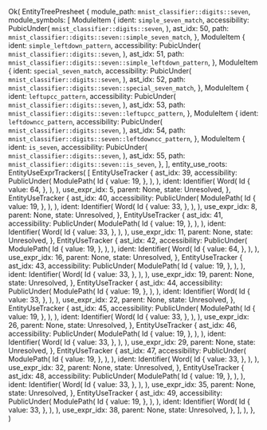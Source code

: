 Ok(
    EntityTreePresheet {
        module_path: `mnist_classifier::digits::seven`,
        module_symbols: [
            ModuleItem {
                ident: `simple_seven_match`,
                accessibility: PubicUnder(
                    `mnist_classifier::digits::seven`,
                ),
                ast_idx: 50,
                path: `mnist_classifier::digits::seven::simple_seven_match`,
            },
            ModuleItem {
                ident: `simple_leftdown_pattern`,
                accessibility: PubicUnder(
                    `mnist_classifier::digits::seven`,
                ),
                ast_idx: 51,
                path: `mnist_classifier::digits::seven::simple_leftdown_pattern`,
            },
            ModuleItem {
                ident: `special_seven_match`,
                accessibility: PubicUnder(
                    `mnist_classifier::digits::seven`,
                ),
                ast_idx: 52,
                path: `mnist_classifier::digits::seven::special_seven_match`,
            },
            ModuleItem {
                ident: `leftupcc_pattern`,
                accessibility: PubicUnder(
                    `mnist_classifier::digits::seven`,
                ),
                ast_idx: 53,
                path: `mnist_classifier::digits::seven::leftupcc_pattern`,
            },
            ModuleItem {
                ident: `leftdowncc_pattern`,
                accessibility: PubicUnder(
                    `mnist_classifier::digits::seven`,
                ),
                ast_idx: 54,
                path: `mnist_classifier::digits::seven::leftdowncc_pattern`,
            },
            ModuleItem {
                ident: `is_seven`,
                accessibility: PubicUnder(
                    `mnist_classifier::digits::seven`,
                ),
                ast_idx: 55,
                path: `mnist_classifier::digits::seven::is_seven`,
            },
        ],
        entity_use_roots: EntityUseExprTrackers(
            [
                EntityUseTracker {
                    ast_idx: 39,
                    accessibility: PublicUnder(
                        ModulePath(
                            Id {
                                value: 19,
                            },
                        ),
                    ),
                    ident: Identifier(
                        Word(
                            Id {
                                value: 64,
                            },
                        ),
                    ),
                    use_expr_idx: 5,
                    parent: None,
                    state: Unresolved,
                },
                EntityUseTracker {
                    ast_idx: 40,
                    accessibility: PublicUnder(
                        ModulePath(
                            Id {
                                value: 19,
                            },
                        ),
                    ),
                    ident: Identifier(
                        Word(
                            Id {
                                value: 33,
                            },
                        ),
                    ),
                    use_expr_idx: 8,
                    parent: None,
                    state: Unresolved,
                },
                EntityUseTracker {
                    ast_idx: 41,
                    accessibility: PublicUnder(
                        ModulePath(
                            Id {
                                value: 19,
                            },
                        ),
                    ),
                    ident: Identifier(
                        Word(
                            Id {
                                value: 33,
                            },
                        ),
                    ),
                    use_expr_idx: 11,
                    parent: None,
                    state: Unresolved,
                },
                EntityUseTracker {
                    ast_idx: 42,
                    accessibility: PublicUnder(
                        ModulePath(
                            Id {
                                value: 19,
                            },
                        ),
                    ),
                    ident: Identifier(
                        Word(
                            Id {
                                value: 64,
                            },
                        ),
                    ),
                    use_expr_idx: 16,
                    parent: None,
                    state: Unresolved,
                },
                EntityUseTracker {
                    ast_idx: 43,
                    accessibility: PublicUnder(
                        ModulePath(
                            Id {
                                value: 19,
                            },
                        ),
                    ),
                    ident: Identifier(
                        Word(
                            Id {
                                value: 33,
                            },
                        ),
                    ),
                    use_expr_idx: 19,
                    parent: None,
                    state: Unresolved,
                },
                EntityUseTracker {
                    ast_idx: 44,
                    accessibility: PublicUnder(
                        ModulePath(
                            Id {
                                value: 19,
                            },
                        ),
                    ),
                    ident: Identifier(
                        Word(
                            Id {
                                value: 33,
                            },
                        ),
                    ),
                    use_expr_idx: 22,
                    parent: None,
                    state: Unresolved,
                },
                EntityUseTracker {
                    ast_idx: 45,
                    accessibility: PublicUnder(
                        ModulePath(
                            Id {
                                value: 19,
                            },
                        ),
                    ),
                    ident: Identifier(
                        Word(
                            Id {
                                value: 33,
                            },
                        ),
                    ),
                    use_expr_idx: 26,
                    parent: None,
                    state: Unresolved,
                },
                EntityUseTracker {
                    ast_idx: 46,
                    accessibility: PublicUnder(
                        ModulePath(
                            Id {
                                value: 19,
                            },
                        ),
                    ),
                    ident: Identifier(
                        Word(
                            Id {
                                value: 33,
                            },
                        ),
                    ),
                    use_expr_idx: 29,
                    parent: None,
                    state: Unresolved,
                },
                EntityUseTracker {
                    ast_idx: 47,
                    accessibility: PublicUnder(
                        ModulePath(
                            Id {
                                value: 19,
                            },
                        ),
                    ),
                    ident: Identifier(
                        Word(
                            Id {
                                value: 33,
                            },
                        ),
                    ),
                    use_expr_idx: 32,
                    parent: None,
                    state: Unresolved,
                },
                EntityUseTracker {
                    ast_idx: 48,
                    accessibility: PublicUnder(
                        ModulePath(
                            Id {
                                value: 19,
                            },
                        ),
                    ),
                    ident: Identifier(
                        Word(
                            Id {
                                value: 33,
                            },
                        ),
                    ),
                    use_expr_idx: 35,
                    parent: None,
                    state: Unresolved,
                },
                EntityUseTracker {
                    ast_idx: 49,
                    accessibility: PublicUnder(
                        ModulePath(
                            Id {
                                value: 19,
                            },
                        ),
                    ),
                    ident: Identifier(
                        Word(
                            Id {
                                value: 33,
                            },
                        ),
                    ),
                    use_expr_idx: 38,
                    parent: None,
                    state: Unresolved,
                },
            ],
        ),
    },
)